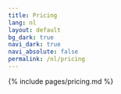 ```yaml
---
title: Pricing
lang: nl
layout: default
bg_dark: true
navi_dark: true
navi_absolute: false
permalink: /nl/pricing
---
```


{% include pages/pricing.md %} 
